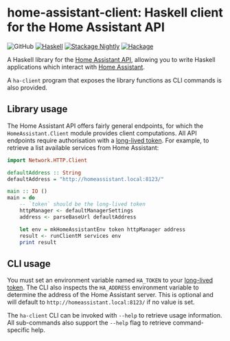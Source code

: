 # home-assistant-client: Haskell client for the Home Assistant API

![GitHub](https://img.shields.io/github/license/mbg/home-assistant-client)
[![Haskell](https://github.com/mbg/home-assistant-client/actions/workflows/haskell.yml/badge.svg)](https://github.com/mbg/home-assistant-client/actions/workflows/haskell.yml)
[![Stackage Nightly](https://github.com/mbg/home-assistant-client/actions/workflows/nightly.yml/badge.svg)](https://github.com/mbg/home-assistant-client/actions/workflows/nightly.yml)
[![Hackage](https://img.shields.io/hackage/v/home-assistant-client)](https://hackage.haskell.org/package/home-assistant-client)

A Haskell library for the [Home Assistant API](https://developers.home-assistant.io/docs/api/rest/), allowing you to write Haskell applications which interact with [Home Assistant](https://www.home-assistant.io).

A `ha-client` program that exposes the library functions as CLI commands is also provided.

## Library usage

The Home Assistant API offers fairly general endpoints, for which the `HomeAssistant.Client` module provides client computations. All API endpoints require authorisation with a [long-lived token](https://developers.home-assistant.io/docs/auth_api/#long-lived-access-token). For example, to retrieve a list available services from Home Assistant:

```haskell
import Network.HTTP.Client

defaultAddress :: String
defaultAddress = "http://homeassistant.local:8123/"

main :: IO ()
main = do
    -- `token` should be the long-lived token
    httpManager <- defaultManagerSettings
    address <- parseBaseUrl defaultAddress

    let env = mkHomeAssistantEnv token httpManager address
    result <- runClientM services env
    print result
```

## CLI usage

You must set an environment variable named `HA_TOKEN` to your [long-lived token](https://developers.home-assistant.io/docs/auth_api/#long-lived-access-token). The CLI also inspects the `HA_ADDRESS` environment variable to determine the address of the Home Assistant server. This is optional and will default to `http://homeassistant.local:8123/` if no value is set.

The `ha-client` CLI can be invoked with `--help` to retrieve usage information. All sub-commands also support the `--help` flag to retrieve command-specific help.

